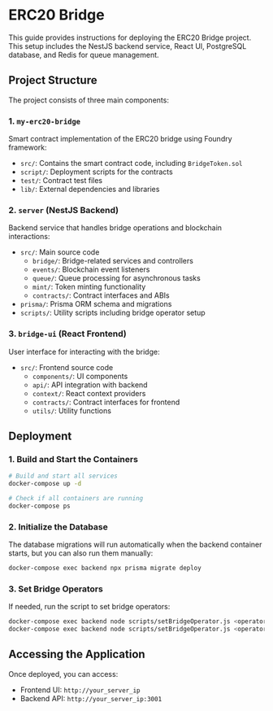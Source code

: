 # ERC20 Bridge

This guide provides instructions for deploying the ERC20 Bridge project. 
This setup includes the NestJS backend service, React UI, PostgreSQL database, and Redis for queue management.

## Project Structure

The project consists of three main components:

### 1. `my-erc20-bridge`
Smart contract implementation of the ERC20 bridge using Foundry framework:
- `src/`: Contains the smart contract code, including `BridgeToken.sol`
- `script/`: Deployment scripts for the contracts
- `test/`: Contract test files
- `lib/`: External dependencies and libraries

### 2. `server` (NestJS Backend)
Backend service that handles bridge operations and blockchain interactions:
- `src/`: Main source code
  - `bridge/`: Bridge-related services and controllers
  - `events/`: Blockchain event listeners
  - `queue/`: Queue processing for asynchronous tasks
  - `mint/`: Token minting functionality
  - `contracts/`: Contract interfaces and ABIs
- `prisma/`: Prisma ORM schema and migrations
- `scripts/`: Utility scripts including bridge operator setup

### 3. `bridge-ui` (React Frontend)
User interface for interacting with the bridge:
- `src/`: Frontend source code
  - `components/`: UI components
  - `api/`: API integration with backend
  - `context/`: React context providers
  - `contracts/`: Contract interfaces for frontend
  - `utils/`: Utility functions

## Deployment

### 1. Build and Start the Containers

```bash
# Build and start all services
docker-compose up -d

# Check if all containers are running
docker-compose ps
```

### 2. Initialize the Database

The database migrations will run automatically when the backend container starts, but you can also run them manually:

```bash
docker-compose exec backend npx prisma migrate deploy
```

### 3. Set Bridge Operators

If needed, run the script to set bridge operators:

```bash
docker-compose exec backend node scripts/setBridgeOperator.js <operator_address> arbitrum
docker-compose exec backend node scripts/setBridgeOperator.js <operator_address> optimism
```

## Accessing the Application

Once deployed, you can access:

- Frontend UI: `http://your_server_ip`
- Backend API: `http://your_server_ip:3001`